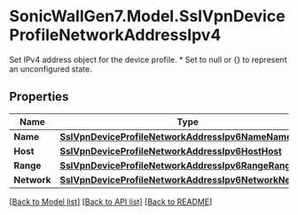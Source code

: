 # SonicWallGen7.Model.SslVpnDeviceProfileNetworkAddressIpv4
Set IPv4 address object for the device profile. * Set to null or {} to represent  an unconfigured state.

## Properties

Name | Type | Description | Notes
------------ | ------------- | ------------- | -------------
**Name** | [**SslVpnDeviceProfileNetworkAddressIpv6NameName**](SslVpnDeviceProfileNetworkAddressIpv6NameName.md) |  | [optional] 
**Host** | [**SslVpnDeviceProfileNetworkAddressIpv6HostHost**](SslVpnDeviceProfileNetworkAddressIpv6HostHost.md) |  | [optional] 
**Range** | [**SslVpnDeviceProfileNetworkAddressIpv6RangeRange**](SslVpnDeviceProfileNetworkAddressIpv6RangeRange.md) |  | [optional] 
**Network** | [**SslVpnDeviceProfileNetworkAddressIpv6NetworkNetwork**](SslVpnDeviceProfileNetworkAddressIpv6NetworkNetwork.md) |  | [optional] 

[[Back to Model list]](../README.md#documentation-for-models) [[Back to API list]](../README.md#documentation-for-api-endpoints) [[Back to README]](../README.md)

